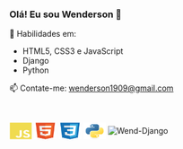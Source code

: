 ### Olá! Eu sou Wenderson 👋

🔭 Habilidades em:
  - HTML5, CSS3 e JavaScript
  - Django
  - Python
  
📫 Contate-me: wenderson1909@gmail.com
##

<div style="display: inline_block"><br>
  <img align="center" alt="Wend-Js" height="30" width="40" src="https://raw.githubusercontent.com/devicons/devicon/master/icons/javascript/javascript-plain.svg">
  <img align="center" alt="Wend-HTML" height="30" width="40" src="https://raw.githubusercontent.com/devicons/devicon/master/icons/html5/html5-original.svg">
  <img align="center" alt="Wend-CSS" height="30" width="40" src="https://raw.githubusercontent.com/devicons/devicon/master/icons/css3/css3-original.svg">
  <img align="center" alt="Wend-Python" height="30" width="40" src="https://raw.githubusercontent.com/devicons/devicon/master/icons/python/python-original.svg">
  <img align="center" alt="Wend-Django" height="30" width="40" src="https://cdn.jsdelivr.net/gh/devicons/devicon@v2.15.1/devicon.min.css">
</div>

##

